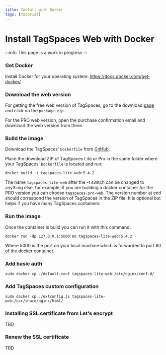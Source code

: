 ```yaml
---
title: Install with Docker
tags: [tutorial]
---
```


# Install TagSpaces Web with Docker

:::info
This page is a work in progress
:::

### Get Docker

Install Docker for your operating system: https://docs.docker.com/get-docker/

### Download the web version

For getting the free web version of TagSpaces, go to the download [page](https://www.tagspaces.org/downloads/) and click on the `package.zip`.

For the PRO web version, open the purchase confirmation email and download the web version from there.

### Build the image

Download the TagSpaces' `Dockerfile` from [GitHub](https://raw.githubusercontent.com/tagspaces/tagspaces/develop/docker/Dockerfile).

Place the download ZIP of TagSpaces Lite or Pro in the same folder where your TagSpaces' `Dockerfile` is located and run:

    docker build -t tagspaces-lite-web:5.4.2 .

The name `tagspaces-lite-web` after the -t switch can be changed to anything else, for example, if you are building a docker container for the PRO version you can choose `tagspaces-pro-web`. The version number at end should correspond the version of TagSpaces in the ZIP file. It is optional but helps if you have many TagSpaces containers.

### Run the image

Once the container is build you can run it with this command:

    docker run -dp 127.0.0.1:5000:80 tagspaces-lite-web:5.4.2

Where 5000 is the port on your local machine which is forwarded to port 80 of the docker container.

### Add basic auth

    sudo docker cp ./default.conf tagspaces-lite-web:/etc/nginx/conf.d/

### Add TagSpaces custom configuration

    sudo docker cp ./extconfig.js tagspaces-lite-web:/usr/share/nginx/html/

### Installing SSL certificate from Let's encrypt

TBD

### Renew the SSL certificate

TBD
